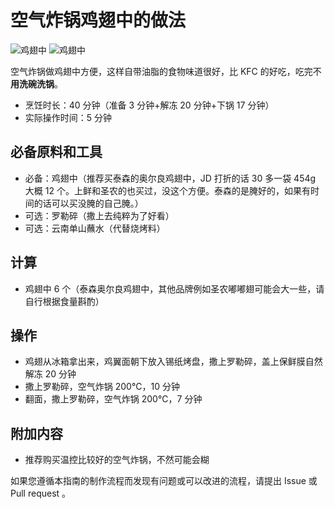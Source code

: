 # 空气炸锅鸡翅中的做法

![鸡翅中](./鸡翅中_0.jpg)
![鸡翅中](./鸡翅中_1.jpg)

空气炸锅做鸡翅中方便，这样自带油脂的食物味道很好，比 KFC 的好吃，吃完不**用洗碗洗锅**。

- 烹饪时长：40 分钟（准备 3 分钟+解冻 20 分钟+下锅 17 分钟）
- 实际操作时间：5 分钟

## 必备原料和工具

- 必备：鸡翅中（推荐买泰森的奥尔良鸡翅中，JD 打折的话 30 多一袋 454g 大概 12 个。上鲜和圣农的也买过，没这个方便。泰森的是腌好的，如果有时间的话可以买没腌的自己腌。）
- 可选：罗勒碎（撒上去纯粹为了好看）
- 可选：云南单山蘸水（代替烧烤料）

## 计算

- 鸡翅中 6 个（泰森奥尔良鸡翅中，其他品牌例如圣农嘟嘟翅可能会大一些，请自行根据食量斟酌）

## 操作

- 鸡翅从冰箱拿出来，鸡翼面朝下放入锡纸烤盘，撒上罗勒碎，盖上保鲜膜自然解冻 20 分钟
- 撒上罗勒碎，空气炸锅 200°C，10 分钟
- 翻面，撒上罗勒碎，空气炸锅 200°C，7 分钟

## 附加内容

- 推荐购买温控比较好的空气炸锅，不然可能会糊

如果您遵循本指南的制作流程而发现有问题或可以改进的流程，请提出 Issue 或 Pull request 。

